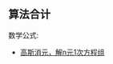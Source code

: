 算法合计
--- 

数学公式:

- [高斯消元，解n元1次方程组](math/src/main/java/com/github/liuyueyi/quick/algorithm/math/GaussianElimination.java)